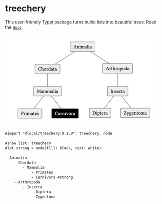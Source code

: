 # treechery

This user-friendly [Typst](https://typst.app/) package turns bullet lists into beautiful trees. Read the [`docs`](docs.pdf).

<p align="center">
    <img src="images/example.png" width="500" alt="Example"/>
</p>

```typ
#import "@local/treechery:0.1.0": treechery, node

#show list: treechery
#let strong = node(fill: black, text: white)

- Animalia
	- Chordata
		- Mammalia
			- Primates
			- Carnivora #strong
	- Arthropoda
		- Insecta
			- Diptera
			- Zygentoma
```